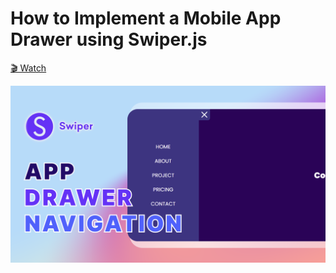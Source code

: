 # How to Implement a Mobile App Drawer using Swiper.js

[🎬 Watch](https://youtu.be/QdkhtUBKWB0)

![thumbnail](thumbnail.png)
